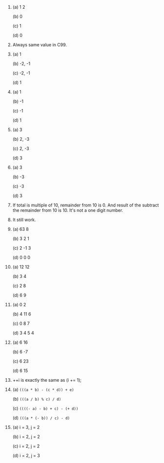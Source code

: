 1. (a) 1 2

   (b) 0

   (c) 1

   (d) 0

2. Always same value in C99.

3. (a) 1

   (b) -2, -1

   (c) -2, -1

   (d) 1

4. (a) 1

   (b) -1

   (c) -1

   (d) 1

5. (a) 3

   (b) 2, -3

   (c) 2, -3

   (d) 3

6. (a) 3

   (b) -3

   (c) -3

   (d) 3

7. If total is multiple of 10, remainder from 10 is 0. And result of the subtract the remainder from 10 is 10. It's not a one digit number.

8. It still work.

9. (a) 63 8

   (b) 3 2 1

   (c) 2 -1 3

   (d) 0 0 0

10. (a) 12 12

    (b) 3 4

    (c) 2 8

    (d) 6 9

11. (a) 0 2

    (b) 4 11 6

    (c) 0 8 7

    (d) 3 4 5 4

12. (a) 6 16

    (b) 6 -7

    (c) 6 23

    (d) 6 15

13. ++i is exactly the same as (i += 1);

14. (a) `(((a * b) - (c * d)) + e)`

    (b) `(((a / b) % c) / d)`

    (c) `((((- a) - b) + c) - (+ d))`

    (d) `(((a * (- b)) / c) - d)`

15. (a) i = 3, j = 2

    (b) i = 2, j = 2

    (c) i = 2, j = 2

    (d) i = 2, j = 3